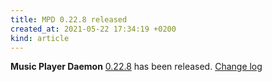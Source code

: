 ```yaml
---
title: MPD 0.22.8 released
created_at: 2021-05-22 17:34:19 +0200
kind: article
---
```


**Music Player Daemon** [0.22.8](/download/mpd/0.22/mpd-0.22.8.tar.xz) has been released.
[Change log](https://raw.githubusercontent.com/MusicPlayerDaemon/MPD/v0.22.8/NEWS)
